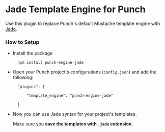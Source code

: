 # Jade Template Engine for Punch 

Use this plugin to replace Punch's default Mustache template engine with [Jade](http://jade-lang.com/). 

### How to Setup

* Install the package
	
		npm install punch-engine-jade

* Open your Punch project's configurations (`config.json`) and add the following:

		"plugins": {
			
			"template_engine": "punch-engine-jade" 

		}

* Now you can use Jade syntax for your project's templates. 

	Make sure you **save the templates with `.jade` extension**.


